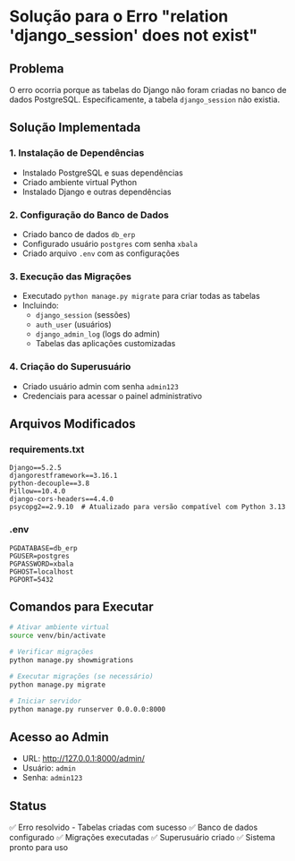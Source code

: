 # Solução para o Erro "relation 'django_session' does not exist"

## Problema
O erro ocorria porque as tabelas do Django não foram criadas no banco de dados PostgreSQL. Especificamente, a tabela `django_session` não existia.

## Solução Implementada

### 1. Instalação de Dependências
- Instalado PostgreSQL e suas dependências
- Criado ambiente virtual Python
- Instalado Django e outras dependências

### 2. Configuração do Banco de Dados
- Criado banco de dados `db_erp`
- Configurado usuário `postgres` com senha `xbala`
- Criado arquivo `.env` com as configurações

### 3. Execução das Migrações
- Executado `python manage.py migrate` para criar todas as tabelas
- Incluindo:
  - `django_session` (sessões)
  - `auth_user` (usuários)
  - `django_admin_log` (logs do admin)
  - Tabelas das aplicações customizadas

### 4. Criação do Superusuário
- Criado usuário admin com senha `admin123`
- Credenciais para acessar o painel administrativo

## Arquivos Modificados

### requirements.txt
```
Django==5.2.5
djangorestframework==3.16.1
python-decouple==3.8
Pillow==10.4.0
django-cors-headers==4.4.0
psycopg2==2.9.10  # Atualizado para versão compatível com Python 3.13
```

### .env
```
PGDATABASE=db_erp
PGUSER=postgres
PGPASSWORD=xbala
PGHOST=localhost
PGPORT=5432
```

## Comandos para Executar

```bash
# Ativar ambiente virtual
source venv/bin/activate

# Verificar migrações
python manage.py showmigrations

# Executar migrações (se necessário)
python manage.py migrate

# Iniciar servidor
python manage.py runserver 0.0.0.0:8000
```

## Acesso ao Admin
- URL: http://127.0.0.1:8000/admin/
- Usuário: `admin`
- Senha: `admin123`

## Status
✅ Erro resolvido - Tabelas criadas com sucesso
✅ Banco de dados configurado
✅ Migrações executadas
✅ Superusuário criado
✅ Sistema pronto para uso
